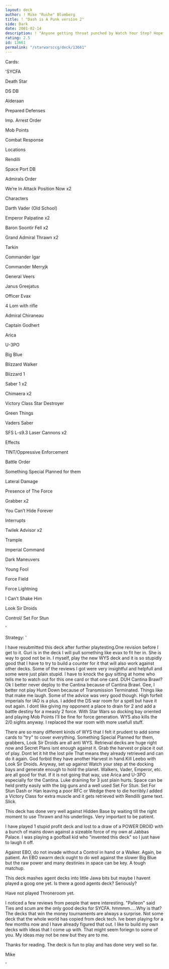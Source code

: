 ```yaml
---
layout: deck
author: ! Mike "Rushe" Blumberg
title: ! "Dash is A Punk version 2"
side: Dark
date: 2001-02-14
description: ! "Anyone getting throat punched by Watch Your Step? Hopefully this is a counter."
rating: 2.5
id: 13661
permalink: "/starwarsccg/deck/13661"
---
```

Cards: 

'SYCFA

Death Star

DS DB

Alderaan

Prepared Defenses

Imp. Arrest Order

Mob Points

Combat Response


Locations

Rendilli

Space Port DB


Admirals Order

We’re In Attack Position Now x2


Characters


Darth Vader (Old School)

Emperor Palpatine x2

Baron Soontir Fell x2

Grand Admiral Thrawn x2

Tarkin

Commander Igar

Commander Merryjk

General Veers

Janus Greejatus

Officer Evax

4 Lom with rifle

Admiral Chiraneau

Captain Godhert

Arica

U-3PO


Big Blue

Blizzard Walker

Blizzard 1

Saber 1 x2

Chimaera x2

Victory Class Star Destroyer


Green Things


Vaders Saber

SFS L-s9.3 Laser Cannons x2


Effects

TINT/Oppressive Enforcement

Battle Order

Something Special Planned for them

Lateral Damage

Presence of The Force

Grabber x2

You Can’t Hide Forever


Interrupts

Twilek Advisor x2

Trample

Imperial Command

Dark Maneuvers

Young Fool

Force Field

Force Lightning

I Can’t Shake Him

Look Sir Droids

Control/ Set For Stun

'

Strategy: '

I have resubmitted this deck after further playtesting.One revision before I get to it. Guri is in the deck I will pull something like evax to fit her in. She is way to good not be in. I myself, play the new WYS deck and it is so stupidly good that I have to try to build a counter for it that will also work against other decks. Some of the reviews I got were very insightful and helpfull and some were just plain stupid. I have to knock the guy sitting at home who tells me to watch out for this one card or that one card. DUH Cantina Brawl? Ok I better never deploy to the Cantina because of Cantina Brawl. Gee, I better not play Hunt Down because of Transmission Terminated. Things like that make me laugh. Some of the advice was very good though. High forfeit imperials for IAO is a plus. I added the DS war room for a spell but have it out again. I dont like giving my opponent a place to drain for 2 and add a battle destiny for a measly 2 force. With Star Wars so docking bay oriented and playing Mob Points I’ll be fine for force generation. WYS also kills the 2/0 sights anyway. I replaced the war room with more usefull stuff.

There are so many different kinds of WYS that I felt it prudent to add some cards to "try" to cover everything. Something Special Planned for them, grabbers, Look Sir Droids are all anti WYS. Retrieval decks are huge right now and Secret Plans isnt enough against it. Grab the harvest or place it out of play. Dont let it hit the lost pile That means they already retrieved and can do it again. God forbid they have another Harvest in hand.Kill Leebo with Look Sir Droids. Anyway, set up against Watch your step at the docking bays and generate enough to hold the planet. Walkers, Vader, Emperor, etc. are all good for that. If it is not going that way, use Arica and U-3PO especially for the Cantina. Luke draining for 3 just plain hurts. Space can be held pretty easily with the big guns and a well used Set For Stun. Set For Stun Dash or Han leaving a poor RFC or Wedge there to die horribly.I added a Victory Class for extra muscle and it gets retrieved with Rendilli game text. Slick.


This deck has done very well against Hidden Base by waiting till the right moment to use Thrawn and his underlings. Very important to be patient.


I have played 1 stupid profit deck and lost to a draw of a POWER DROID with a bunch of mains down against a sizeable force of my own at Jabbas Palace. I was playing a goofball kid who "invented this deck" so I just have to laugh it off.


Against EBO, do not invade without a Control in hand or a Walker. Again, be patient. An EBO swarm deck ought to do well against the slower Big Blue but the raw power and many destinies in space can be key. A tough matchup.


This deck mashes agent decks into little Jawa bits but maybe I havent played a goog one yet. Is there a good agents deck? Seriously?


Have not played Throneroom yet.


I noticed a few reviews from people that were interesting. "Palleon" said Ties and scum are the only good decks for SYCFA. hmmmm.....Why is that? The decks that win the money tournaments are always a surprise. Not some deck that the whole world has copied from deck tech. Ive been playing for a few months now and I have already figured that out. I like to build my own decks with ideas that I come up with. That might seem foriegn to some of you. My ideas may not be new but they are to me.


Thanks for reading. The deck is fun to play and has done very well so far.


Mike

'
